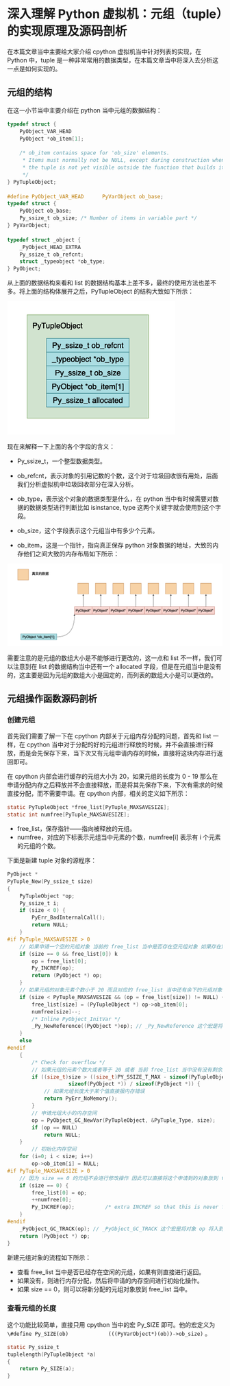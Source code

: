 # 深入理解 Python 虚拟机：元组（tuple）的实现原理及源码剖析

在本篇文章当中主要给大家介绍 cpython 虚拟机当中针对列表的实现，在 Python 中，tuple 是一种非常常用的数据类型，在本篇文章当中将深入去分析这一点是如何实现的。

## 元组的结构

在这一小节当中主要介绍在 python 当中元组的数据结构：
```c
typedef struct {
    PyObject_VAR_HEAD
    PyObject *ob_item[1];

    /* ob_item contains space for 'ob_size' elements.
     * Items must normally not be NULL, except during construction when
     * the tuple is not yet visible outside the function that builds it.
     */
} PyTupleObject;

#define PyObject_VAR_HEAD      PyVarObject ob_base;
typedef struct {
    PyObject ob_base;
    Py_ssize_t ob_size; /* Number of items in variable part */
} PyVarObject;

typedef struct _object {
    _PyObject_HEAD_EXTRA
    Py_ssize_t ob_refcnt;
    struct _typeobject *ob_type;
} PyObject;
```

从上面的数据结构来看和 list 的数据结构基本上差不多，最终的使用方法也差不多。将上面的结构体展开之后，PyTupleObject 的结构大致如下所示：

![](../images/09-tuple.png)

现在来解释一下上面的各个字段的含义：

- Py_ssize_t，一个整型数据类型。

- ob_refcnt，表示对象的引用记数的个数，这个对于垃圾回收很有用处，后面我们分析虚拟机中垃圾回收部分在深入分析。
- ob_type，表示这个对象的数据类型是什么，在 python 当中有时候需要对数据的数据类型进行判断比如 isinstance, type 这两个关键字就会使用到这个字段。
- ob_size，这个字段表示这个元组当中有多少个元素。
- ob_item，这是一个指针，指向真正保存 python 对象数据的地址，大致的内存他们之间大致的内存布局如下所示：

![](../images/10-tuple.png)

需要注意的是元组的数组大小是不能够进行更改的，这一点和 list 不一样，我们可以注意到在 list 的数据结构当中还有一个 allocated 字段，但是在元组当中是没有的，这主要是因为元组的数组大小是固定的，而列表的数组大小是可以更改的。

## 元组操作函数源码剖析

### 创建元组

首先我们需要了解一下在 cpython 内部关于元组内存分配的问题，首先和 list 一样，在 cpython 当中对于分配的好的元组进行释放的时候，并不会直接进行释放，而是会先保存下来，当下次又有元组申请内存的时候，直接将这块内存进行返回即可。

在 cpython 内部会进行缓存的元组大小为 20，如果元组的长度为 0 - 19 那么在申请分配内存之后释放并不会直接释放，而是将其先保存下来，下次有需求的时候直接分配，而不需要申请。在 cpython 内部，相关的定义如下所示：

```c
static PyTupleObject *free_list[PyTuple_MAXSAVESIZE];
static int numfree[PyTuple_MAXSAVESIZE];
```

- free_list，保存指针——指向被释放的元组。
- numfree，对应的下标表示元组当中元素的个数，numfree[i] 表示有 i 个元素的元组的个数。

下面是新建 tuple 对象的源程序：

```c
PyObject *
PyTuple_New(Py_ssize_t size)
{
    PyTupleObject *op;
    Py_ssize_t i;
    if (size < 0) {
        PyErr_BadInternalCall();
        return NULL;
    }
#if PyTuple_MAXSAVESIZE > 0
    // 如果申请一个空的元组对象 当前的 free_list 当中是否存在空元组对象 如果存在则直接返回
    if (size == 0 && free_list[0]) k
        op = free_list[0];
        Py_INCREF(op);
        return (PyObject *) op;
    }
    // 如果元组的对象元素个数小于 20 而且对应的 free_list 当中还有余下的元组对象 则不需要进行内存申请直接返回
    if (size < PyTuple_MAXSAVESIZE && (op = free_list[size]) != NULL) {
        free_list[size] = (PyTupleObject *) op->ob_item[0];
        numfree[size]--;
        /* Inline PyObject_InitVar */
        _Py_NewReference((PyObject *)op); // _Py_NewReference 这个宏是将对象 op 的引用计数设置成 1
    }
    else
#endif
    {
        /* Check for overflow */
        // 如果元组的元素个数大或者等于 20 或者 当前 free_list 当中没有没有剩余的对象则需要进行内存申请
        if ((size_t)size > ((size_t)PY_SSIZE_T_MAX - sizeof(PyTupleObject) -
                    sizeof(PyObject *)) / sizeof(PyObject *)) {
          	// 如果元组长度大于某个值直接报内存错误
            return PyErr_NoMemory();
        }
        // 申请元组大小的内存空间
        op = PyObject_GC_NewVar(PyTupleObject, &PyTuple_Type, size);
        if (op == NULL)
            return NULL;
    }
		// 初始化内存空间
    for (i=0; i < size; i++)
        op->ob_item[i] = NULL;
#if PyTuple_MAXSAVESIZE > 0
    // 因为 size == 0 的元组不会进行修改操作 因此可以直接将这个申请到的对象放到 free_list 当中以备后续使用
    if (size == 0) {
        free_list[0] = op;
        ++numfree[0];
        Py_INCREF(op);          /* extra INCREF so that this is never freed */
    }
#endif
    _PyObject_GC_TRACK(op); // _PyObject_GC_TRACK 这个宏是将对象 op 将入到垃圾回收队列当中
    return (PyObject *) op;
}
```

新建元组对象的流程如下所示：

- 查看 free_list 当中是否已经存在空闲的元组，如果有则直接进行返回。
- 如果没有，则进行内存分配，然后将申请的内存空间进行初始化操作。
- 如果 size == 0，则可以将新分配的元组对象放到 free_list 当中。

### 查看元组的长度

这个功能比较简单，直接只用 cpython 当中的宏 Py_SIZE 即可。他的宏定义为 `\#define Py_SIZE(ob)             (((PyVarObject*)(ob))->ob_size)` 。

```c
static Py_ssize_t
tuplelength(PyTupleObject *a)
{
    return Py_SIZE(a);
}
```




